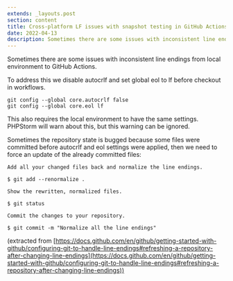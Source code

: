 ```yaml
---
extends: _layouts.post
section: content
title: Cross-platform LF issues with snapshot testing in GitHub Actions
date: 2022-04-13
description: Sometimes there are some issues with inconsistent line endings from local environment to GitHub Actions
---
```


Sometimes there are some issues with inconsistent line endings from local environment to GitHub Actions.

To address this we disable autocrlf and set global eol to lf before checkout in workflows.

```
git config --global core.autocrlf false
git config --global core.eol lf
```

This also requires the local environment to have the same settings. PHPStorm will warn about this, but this warning can be ignored.

Sometimes the repository state is bugged because some files were committed before autocrlf and eol settings were applied, then we need to force an update of the already committed files:

```
Add all your changed files back and normalize the line endings.

$ git add --renormalize .

Show the rewritten, normalized files.

$ git status

Commit the changes to your repository.

$ git commit -m "Normalize all the line endings"
```

(extracted from [https://docs.github.com/en/github/getting-started-with-github/configuring-git-to-handle-line-endings#refreshing-a-repository-after-changing-line-endings](https://docs.github.com/en/github/getting-started-with-github/configuring-git-to-handle-line-endings#refreshing-a-repository-after-changing-line-endings))

